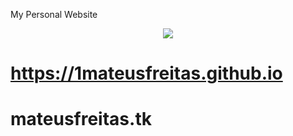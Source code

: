 
My Personal Website
<div align="center">
 <p>
 <img src="https://i.gifer.com/3aQ.gif" />
 </p>
</div>
 
  # https://1mateusfreitas.github.io 
  
  # mateusfreitas.tk
